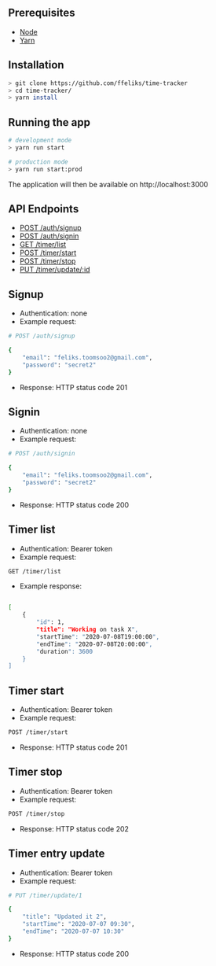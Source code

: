 ## Prerequisites
* [Node](https://nodejs.org/)
* [Yarn](https://yarnpkg.com/)

## Installation
```bash
> git clone https://github.com/ffeliks/time-tracker
> cd time-tracker/
> yarn install
```

## Running the app
```bash
# development mode
> yarn run start

# production mode
> yarn run start:prod
```

The application will then be available on http://localhost:3000

## API Endpoints
 * [POST /auth/signup](#signup)
 * [POST /auth/signin](#signin)
 * [GET /timer/list](#timer-list)
 * [POST /timer/start](#timer-start)
 * [POST /timer/stop](#timer-stop)
 * [PUT /timer/update/:id](#timer-entry-update)

## Signup
* Authentication: none
* Example request:
```bash
# POST /auth/signup

{
    "email": "feliks.toomsoo2@gmail.com",
    "password": "secret2"
}
```
* Response: HTTP status code 201

## Signin
* Authentication: none
* Example request:
```bash
# POST /auth/signin

{
    "email": "feliks.toomsoo2@gmail.com",
    "password": "secret2"
}
```
* Response: HTTP status code 200
## Timer list
* Authentication: Bearer token
* Example request:
```bash
GET /timer/list
```
* Example response:
```bash

[
    {
        "id": 1,
        "title": "Working on task X",
        "startTime": "2020-07-08T19:00:00",
        "endTime": "2020-07-08T20:00:00",
        "duration": 3600
    }
]
```
## Timer start
* Authentication: Bearer token
* Example request:
```bash
POST /timer/start
```
* Response: HTTP status code 201

## Timer stop
* Authentication: Bearer token
* Example request:
```bash
POST /timer/stop
```
* Response: HTTP status code 202
## Timer entry update
* Authentication: Bearer token
* Example request:
```bash
# PUT /timer/update/1

{
    "title": "Updated it 2",
    "startTime": "2020-07-07 09:30",
    "endTime": "2020-07-07 10:30"
}
```
* Response: HTTP status code 200